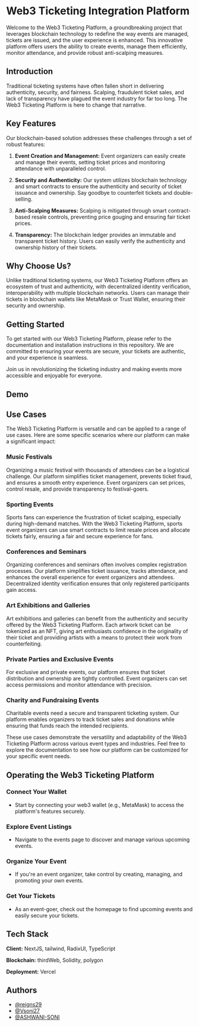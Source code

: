 # Web3 Ticketing Integration Platform

Welcome to the Web3 Ticketing Platform, a groundbreaking project that leverages blockchain technology to redefine the way events are managed, tickets are issued, and the user experience is enhanced. This innovative platform offers users the ability to create events, manage them efficiently, monitor attendance, and provide robust anti-scalping measures.

## Introduction

Traditional ticketing systems have often fallen short in delivering authenticity, security, and fairness. Scalping, fraudulent ticket sales, and lack of transparency have plagued the event industry for far too long. The Web3 Ticketing Platform is here to change that narrative.

## Key Features

Our blockchain-based solution addresses these challenges through a set of robust features:

1. **Event Creation and Management:** Event organizers can easily create and manage their events, setting ticket prices and monitoring attendance with unparalleled control.

2. **Security and Authenticity:** Our system utilizes blockchain technology and smart contracts to ensure the authenticity and security of ticket issuance and ownership. Say goodbye to counterfeit tickets and double-selling.

3. **Anti-Scalping Measures:** Scalping is mitigated through smart contract-based resale controls, preventing price gouging and ensuring fair ticket prices.

4. **Transparency:** The blockchain ledger provides an immutable and transparent ticket history. Users can easily verify the authenticity and ownership history of their tickets.

## Why Choose Us?

Unlike traditional ticketing systems, our Web3 Ticketing Platform offers an ecosystem of trust and authenticity, with decentralized identity verification, interoperability with multiple blockchain networks. Users can manage their tickets in blockchain wallets like MetaMask or Trust Wallet, ensuring their security and ownership.

## Getting Started

To get started with our Web3 Ticketing Platform, please refer to the documentation and installation instructions in this repository. We are committed to ensuring your events are secure, your tickets are authentic, and your experience is seamless.

Join us in revolutionizing the ticketing industry and making events more accessible and enjoyable for everyone.

## Demo

## Use Cases

The Web3 Ticketing Platform is versatile and can be applied to a range of use cases. Here are some specific scenarios where our platform can make a significant impact:

### Music Festivals

Organizing a music festival with thousands of attendees can be a logistical challenge. Our platform simplifies ticket management, prevents ticket fraud, and ensures a smooth entry experience. Event organizers can set prices, control resale, and provide transparency to festival-goers.

### Sporting Events

Sports fans can experience the frustration of ticket scalping, especially during high-demand matches. With the Web3 Ticketing Platform, sports event organizers can use smart contracts to limit resale prices and allocate tickets fairly, ensuring a fair and secure experience for fans.

### Conferences and Seminars

Organizing conferences and seminars often involves complex registration processes. Our platform simplifies ticket issuance, tracks attendance, and enhances the overall experience for event organizers and attendees. Decentralized identity verification ensures that only registered participants gain access.

### Art Exhibitions and Galleries

Art exhibitions and galleries can benefit from the authenticity and security offered by the Web3 Ticketing Platform. Each artwork ticket can be tokenized as an NFT, giving art enthusiasts confidence in the originality of their ticket and providing artists with a means to protect their work from counterfeiting.

### Private Parties and Exclusive Events

For exclusive and private events, our platform ensures that ticket distribution and ownership are tightly controlled. Event organizers can set access permissions and monitor attendance with precision.

### Charity and Fundraising Events

Charitable events need a secure and transparent ticketing system. Our platform enables organizers to track ticket sales and donations while ensuring that funds reach the intended recipients.

These use cases demonstrate the versatility and adaptability of the Web3 Ticketing Platform across various event types and industries. Feel free to explore the documentation to see how our platform can be customized for your specific event needs.

## Operating the Web3 Ticketing Platform

### Connect Your Wallet

- Start by connecting your web3 wallet (e.g., MetaMask) to access the platform's features securely.

### Explore Event Listings

- Navigate to the events page to discover and manage various upcoming events.

### Organize Your Event

- If you're an event organizer, take control by creating, managing, and promoting your own events.

### Get Your Tickets

- As an event-goer, check out the homepage to find upcoming events and easily secure your tickets.

## Tech Stack

**Client:** NextJS, tailwind, RadixUI, TypeScript

**Blockchain:** thirdWeb, Solidity, polygon

**Deployment:** Vercel

## Authors

- [@reigns29](https://github.com/reigns29)
- [@Vsoni27](https://github.com/Vsoni27)
- [@ASHWANI-SONI](https://github.com/ASHWANI-SONI)
